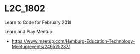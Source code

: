 # L2C_1802
Learn to Code for February 2018






Learn and Play Meetup
- https://www.meetup.com/Hamburg-Education-Technology-Meetup/events/246525237/

